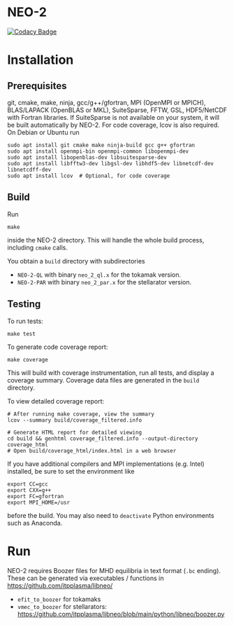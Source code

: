 # NEO-2

[![Codacy Badge](https://app.codacy.com/project/badge/Coverage/71e55b695f624fd9b5e18f97acdf95fd)](https://app.codacy.com/gh/itpplasma/NEO-2/dashboard?utm_source=gh&utm_medium=referral&utm_content=&utm_campaign=Badge_coverage)

# Installation

## Prerequisites
git, cmake, make, ninja, gcc/g++/gfortran, MPI (OpenMPI or MPICH), BLAS/LAPACK (OpenBLAS or MKL), SuiteSparse, FFTW, GSL, HDF5/NetCDF with Fortran libraries. If SuiteSparse is not available on your system, it will be built automatically by NEO-2. For code coverage, lcov is also required. On Debian or Ubuntu run

    sudo apt install git cmake make ninja-build gcc g++ gfortran
    sudo apt install openmpi-bin openmpi-common libopenmpi-dev
    sudo apt install libopenblas-dev libsuitesparse-dev
    sudo apt install libfftw3-dev libgsl-dev libhdf5-dev libnetcdf-dev libnetcdff-dev
    sudo apt install lcov  # Optional, for code coverage

## Build

Run

    make

inside the NEO-2 directory. This will handle the whole build process, including `cmake` calls.

You obtain a `build` directory with subdirectories

* `NEO-2-QL` with binary `neo_2_ql.x` for the tokamak version.
* `NEO-2-PAR` with binary `neo_2_par.x` for the stellarator version.

## Testing

To run tests:

    make test

To generate code coverage report:

    make coverage

This will build with coverage instrumentation, run all tests, and display a coverage summary. Coverage data files are generated in the `build` directory.

To view detailed coverage report:

    # After running make coverage, view the summary
    lcov --summary build/coverage_filtered.info
    
    # Generate HTML report for detailed viewing
    cd build && genhtml coverage_filtered.info --output-directory coverage_html
    # Open build/coverage_html/index.html in a web browser

If you have additional compilers and MPI implementations (e.g. Intel) installed, be sure to set the environment like

    export CC=gcc
    export CXX=g++
    export FC=gfortran
    export MPI_HOME=/usr

before the build. You may also need to `deactivate` Python environments such as Anaconda.

# Run

NEO-2 requires Boozer files for MHD equilibria in text format (`.bc` ending). These can be generated via executables / functions in https://github.com/itpplasma/libneo/

* `efit_to_boozer` for tokamaks
* `vmec_to_boozer` for stellarators: https://github.com/itpplasma/libneo/blob/main/python/libneo/boozer.py
